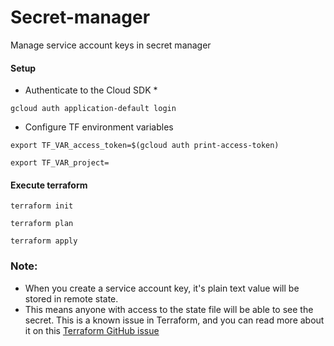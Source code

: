 # Secret-manager

Manage service account keys in secret manager

#### Setup 

* Authenticate to the Cloud SDK *

```
gcloud auth application-default login

```

* Configure TF environment variables

```
export TF_VAR_access_token=$(gcloud auth print-access-token)

```

```
export TF_VAR_project=

```

#### Execute terraform

```
terraform init

```

```
terraform plan

```
```
terraform apply 
```


### Note:

- When you create a service account key, it's plain text value will be stored in remote state. 
- This means anyone with access to the state file will be able to see the secret. 
  This is a known issue in Terraform, and you can read more about it on this [Terraform GitHub issue](https://github.com/hashicorp/terraform/issues/516)

